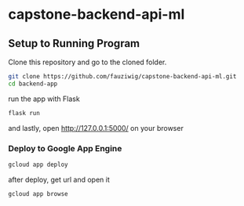 # capstone-backend-api-ml

## Setup to Running Program

Clone this repository and go to the cloned folder.
```bash
git clone https://github.com/fauziwig/capstone-backend-api-ml.git 
cd backend-app
```

run the app with Flask
```bash
flask run
```

and lastly, open http://127.0.0.1:5000/ on your browser


### Deploy to Google App Engine
```bash
gcloud app deploy
```

after deploy, get url and open it
```bash
gcloud app browse
```
